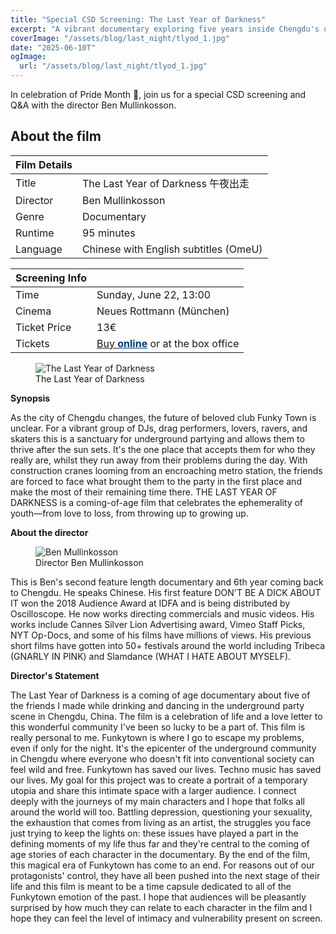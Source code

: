 ```yaml
---
title: "Special CSD Screening: The Last Year of Darkness"
excerpt: "A vibrant documentary exploring five years inside Chengdu's underground club scene. Through the lens of DJs, drag queens, skaters, and artists at the legendary Funky Town, this film captures a generation's pursuit of identity, freedom, and connection-against the backdrop of a rapidly transforming city."
coverImage: "/assets/blog/last_night/tlyod_1.jpg"
date: "2025-06-10T"
ogImage:
  url: "/assets/blog/last_night/tlyod_1.jpg"
---
```

In celebration of Pride Month 🌈, join us for a special CSD screening and Q&A with the director Ben Mullinkosson.

## About the film



| Film Details| |
|---|---|
| Title| The Last Year of Darkness 午夜出走|
| Director | Ben Mullinkosson |
| Genre| Documentary |
| Runtime| 95 minutes |
| Language| Chinese with English subtitles (OmeU) |

| Screening Info | |
|---|---|
| Time | Sunday, June 22, 13:00 |
| Cinema | Neues Rottmann (München) |
| Ticket Price | 13€ |
| Tickets | [Buy <strong style="color: #003d82; text-decoration: underline;">online</strong>](https://neuesrottmann.de/programm/film/the-last-year-of-darkness) or at the box office |

<figure>
  <img src="/assets/blog/last_night/poster.jpg" alt="The Last Year of Darkness" />
  <figcaption>The Last Year of Darkness</figcaption>
</figure>

**Synopsis**

As the city of Chengdu changes, the future of beloved club Funky Town is unclear. For a vibrant
group of DJs, drag performers, lovers, ravers, and skaters this is a sanctuary for underground
partying and allows them to thrive after the sun sets. It's the one place that accepts them for
who they really are, whilst they run away from their problems during the day.
With construction cranes looming from an encroaching metro station, the friends are forced to
face what brought them to the party in the first place and make the most of their remaining time
there.
THE LAST YEAR OF DARKNESS is a coming-of-age film that celebrates the ephemerality of
youth—from love to loss, from throwing up to growing up.

**About the director**

<figure>
  <img src="/assets/blog/last_night/BenMullinkosson.JPG" alt="Ben Mullinkosson" />
  <figcaption>Director Ben Mullinkosson</figcaption>
</figure>

This is Ben's second feature length documentary and 6th year coming back to Chengdu. He
speaks Chinese. His first feature DON'T BE A DICK ABOUT IT won the 2018 Audience Award
at IDFA and is being distributed by Oscilloscope. He now works directing commercials and
music videos. His works include Cannes Silver Lion Advertising award, Vimeo Staff Picks, NYT
Op-Docs, and some of his films have millions of views. His previous short films have gotten into
50+ festivals around the world including Tribeca (GNARLY IN PINK) and Slamdance (WHAT I
HATE ABOUT MYSELF).

**Director's Statement**

The Last Year of Darkness is a coming of age documentary about five of the friends I made
while drinking and dancing in the underground party scene in Chengdu, China. The film is a
celebration of life and a love letter to this wonderful community I've been so lucky to be a part
of.
This film is really personal to me. Funkytown is where I go to escape my problems, even if only
for the night. It's the epicenter of the underground community in Chengdu where everyone who
doesn't fit into conventional society can feel wild and free. Funkytown has saved our lives.
Techno music has saved our lives. My goal for this project was to create a portrait of a
temporary utopia and share this intimate space with a larger audience.
I connect deeply with the journeys of my main characters and I hope that folks all around the
world will too. Battling depression, questioning your sexuality, the exhaustion that comes from
living as an artist, the struggles you face just trying to keep the lights on: these issues have
played a part in the defining moments of my life thus far and they're central to the coming of age
stories of each character in the documentary.
By the end of the film, this magical era of Funkytown has come to an end. For reasons out of
our protagonists' control, they have all been pushed into the next stage of their life and this film
is meant to be a time capsule dedicated to all of the Funkytown emotion of the past. I hope that
audiences will be pleasantly surprised by how much they can relate to each character in the film
and I hope they can feel the level of intimacy and vulnerability present on screen.
         
